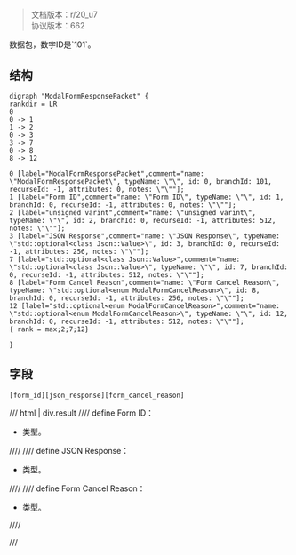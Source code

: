 # <!-- md:samp ModalFormResponsePacket -->

> 文档版本：r/20_u7<br/>协议版本：662

<!-- md:samp ModalFormResponsePacket -->数据包，数字ID是`101`。

## 结构

```viz
digraph "ModalFormResponsePacket" {
rankdir = LR
0
0 -> 1
1 -> 2
0 -> 3
3 -> 7
0 -> 8
8 -> 12

0 [label="ModalFormResponsePacket",comment="name: \"ModalFormResponsePacket\", typeName: \"\", id: 0, branchId: 101, recurseId: -1, attributes: 0, notes: \"\""];
1 [label="Form ID",comment="name: \"Form ID\", typeName: \"\", id: 1, branchId: 0, recurseId: -1, attributes: 0, notes: \"\""];
2 [label="unsigned varint",comment="name: \"unsigned varint\", typeName: \"\", id: 2, branchId: 0, recurseId: -1, attributes: 512, notes: \"\""];
3 [label="JSON Response",comment="name: \"JSON Response\", typeName: \"std::optional<class Json::Value>\", id: 3, branchId: 0, recurseId: -1, attributes: 256, notes: \"\""];
7 [label="std::optional<class Json::Value>",comment="name: \"std::optional<class Json::Value>\", typeName: \"\", id: 7, branchId: 0, recurseId: -1, attributes: 512, notes: \"\""];
8 [label="Form Cancel Reason",comment="name: \"Form Cancel Reason\", typeName: \"std::optional<enum ModalFormCancelReason>\", id: 8, branchId: 0, recurseId: -1, attributes: 256, notes: \"\""];
12 [label="std::optional<enum ModalFormCancelReason>",comment="name: \"std::optional<enum ModalFormCancelReason>\", typeName: \"\", id: 12, branchId: 0, recurseId: -1, attributes: 512, notes: \"\""];
{ rank = max;2;7;12}

}

```

## 字段

```title='ModalFormResponsePacket'
[form_id][json_response][form_cancel_reason]
```

/// html | div.result
//// define
Form ID：<!-- md:samp unsigned varint -->

- <!-- md:samp unsigned varint -->类型。


////
//// define
JSON Response：[<!-- md:samp std::optional&lt;class Json::Value&gt; -->](../types/std__optional_class_json__value_.md)

- <!-- md:samp std::optional&lt;class Json::Value&gt; -->类型。


////
//// define
Form Cancel Reason：[<!-- md:samp std::optional&lt;enum ModalFormCancelReason&gt; -->](../types/std__optional_enum_modalformcancelreason_.md)

- <!-- md:samp std::optional&lt;enum ModalFormCancelReason&gt; -->类型。


////

///

